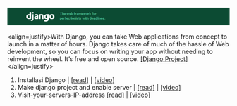 ![alt img](https://github.com/syaifulahdan/MCWT/blob/master/Django/image/Screenshot%20from%202016-04-17%2014:02:17.png)

<align=justify>With Django, you can take Web applications from concept to launch in a matter of hours. Django takes care of much of the hassle of Web development, so you can focus on writing your app without needing to reinvent the wheel. It’s free and open source. [[Django Project]](https://www.djangoproject.com/) </align=justify>

1. Installasi Django | [[read]](https://github.com/syaifulahdan/MCWT/blob/master/Django/installasi-django.md) | [[video]](https://www.youtube.com/watch?v=RhYBYguxpEk#t=8.285846)
2. Make django project and enable server | [[read]](https://github.com/syaifulahdan/MCWT/blob/master/Django/make-django-project-and-enable-internal-server-project.md) | [[video]](https://www.youtube.com/watch?v=sGs29NpnL7U) 
3. Visit-your-servers-IP-address
[[read]](https://github.com/syaifulahdan/MCWT/blob/master/Django/Visit-your-servers-IP-address.md) | [[video]](https://www.youtube.com/watch?v=sGs29NpnL7U) 
